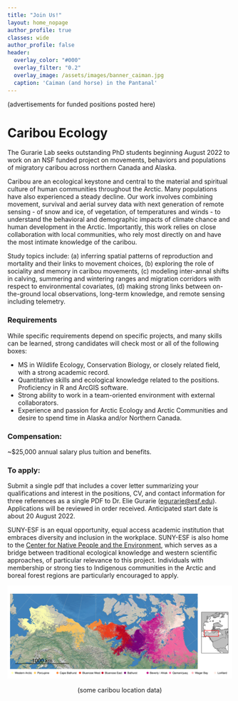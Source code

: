 ```yaml
---
title: "Join Us!"
layout: home_nopage
author_profile: true
classes: wide
author_profile: false
header:
  overlay_color: "#000"
  overlay_filter: "0.2"
  overlay_image: /assets/images/banner_caiman.jpg
  caption: 'Caiman (and horse) in the Pantanal'
---
```



(advertisements for funded positions posted here)



# Caribou Ecology

The Gurarie Lab seeks outstanding PhD students beginning August 2022 to work on an NSF funded project on movements, behaviors and populations of migratory caribou across northern Canada and Alaska.

Caribou are an ecological keystone and central to the material and spiritual culture of human communities throughout the Arctic. Many populations have also experienced a steady decline. Our work involves combining movement, survival and aerial survey data with next generation of remote sensing - of snow and ice, of vegetation, of temperatures and winds - to understand the behavioral and demographic impacts of climate chance and human development in the Arctic. Importantly, this work relies on close collaboration with local communities, who rely most directly on and have the most intimate knowledge of the caribou.

Study topics include: (a) inferring spatial patterns of reproduction and mortality and their links to movement choices, (b) exploring the role of sociality and memory in caribou movements, (c) modeling inter-annal shifts in calving, summering and wintering ranges and migration corridors with respect to environmental covariates, (d) making strong links between on-the-ground local observations, long-term knowledge, and remote sensing including telemetry.

### Requirements

While specific requirements depend on specific projects, and many skills can be learned, strong candidates will check most or all of the following boxes:

- MS in Wildlife Ecology, Conservation Biology, or closely related field, with a strong academic record.
- Quantitative skills and ecological knowledge related to the positions. Proficiency in R and ArcGIS software.
- Strong ability to work in a team-oriented environment with external collaborators.
- Experience and passion for Arctic Ecology and Arctic Communities and desire to spend time in Alaska and/or Northern Canada. 

### Compensation:

~$25,000 annual salary plus tuition and benefits.

### To apply:

Submit a single pdf that includes a cover letter summarizing your qualifications and interest in the positions, CV, and contact information for three references as a single PDF to Dr. Elie Gurarie (egurarie@esf.edu). Applications will be reviewed in order received. Anticipated start date is about 20 August 2022.

SUNY-ESF is an equal opportunity, equal access academic institution that embraces diversity and inclusion in the workplace. SUNY-ESF is also home to the [Center for Native People and the Environment](https://www.esf.edu/nativepeoples/), which serves as a bridge between traditional ecological knowledge and western scientific approaches, of particular relevance to this project. Individuals with membership or strong ties to Indigenous communities in the Arctic and boreal forest regions are particularly encouraged to apply. 


![](/assets/images/megaworld_cariboumap.png)
<center> (some caribou location data) </center>